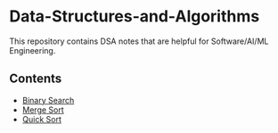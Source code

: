 # Data-Structures-and-Algorithms
This repository contains DSA notes that are helpful for Software/AI/ML Engineering.

## Contents
- [Binary Search](./BinarySearch/README.md)
- [Merge Sort](./MergeSort/README.md)
- [Quick Sort](./QuickSort/README.md)
